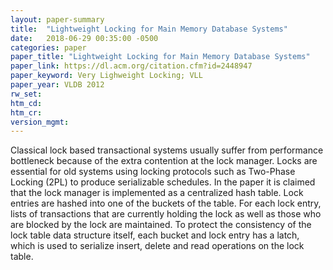 ```yaml
---
layout: paper-summary
title:  "Lightweight Locking for Main Memory Database Systems"
date:   2018-06-29 00:35:00 -0500
categories: paper
paper_title: "Lightweight Locking for Main Memory Database Systems"
paper_link: https://dl.acm.org/citation.cfm?id=2448947
paper_keyword: Very Lighweight Locking; VLL
paper_year: VLDB 2012
rw_set:
htm_cd:
htm_cr:
version_mgmt:
---
```


Classical lock based transactional systems usually suffer from performance bottleneck because of the extra contention
at the lock manager. Locks are essential for old systems using locking protocols such as Two-Phase Locking (2PL) to
produce serializable schedules. In the paper it is claimed that the lock manager is implemented as a centralized 
hash table. Lock entries are hashed into one of the buckets of the table. For each lock entry, lists of transactions 
that are currently holding the lock as well as those who are blocked by the lock are maintained. To protect the consistency
of the lock table data structure itself, each bucket and lock entry has a latch, which is used to serialize insert, delete
and read operations on the lock table. 